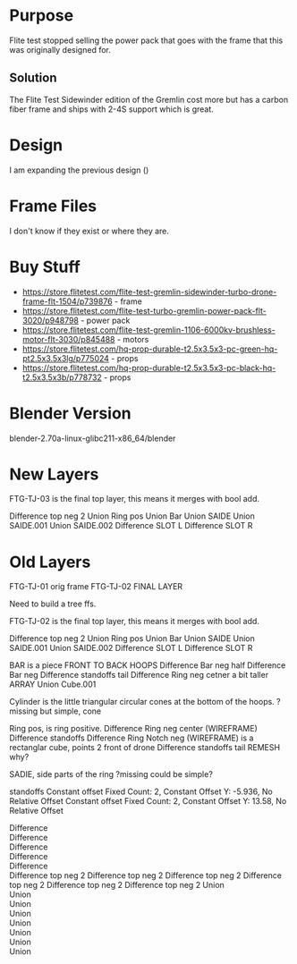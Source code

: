 # Purpose
Flite test stopped selling the power pack that goes with the frame that this was originally designed for.

## Solution
The Flite Test Sidewinder edition of the Gremlin cost more but has a carbon fiber frame and ships with 2-4S support which is great.

# Design
I am expanding the previous design ()


# Frame Files
I don't know if they exist or where they are.


# Buy Stuff
* https://store.flitetest.com/flite-test-gremlin-sidewinder-turbo-drone-frame-flt-1504/p739876 - frame
* https://store.flitetest.com/flite-test-turbo-gremlin-power-pack-flt-3020/p948798 - power pack
* https://store.flitetest.com/flite-test-gremlin-1106-6000kv-brushless-motor-flt-3030/p845488 - motors
* https://store.flitetest.com/hq-prop-durable-t2.5x3.5x3-pc-green-hq-pt2.5x3.5x3lg/p775024 - props
* https://store.flitetest.com/hq-prop-durable-t2.5x3.5x3-pc-black-hq-t2.5x3.5x3b/p778732 - props


# Blender Version
blender-2.70a-linux-glibc211-x86_64/blender


# New Layers

FTG-TJ-03 is the final top layer, this means it merges with bool add.

Difference       top neg 2
Union            Ring pos
Union            Bar
Union            SAIDE
Union            SAIDE.001
Union            SAIDE.002
Difference       SLOT L
Difference       SLOT R


# Old Layers

FTG-TJ-01          orig frame
FTG-TJ-02          FINAL LAYER


Need to build a tree ffs.

FTG-TJ-02 is the final top layer, this means it merges with bool add.

Difference       top neg 2
Union            Ring pos
Union            Bar
Union            SAIDE
Union            SAIDE.001
Union            SAIDE.002
Difference       SLOT L
Difference       SLOT R


BAR is a piece FRONT TO BACK HOOPS
Difference       Bar neg half
Difference       Bar neg
Difference       standoffs tail
Difference       Ring neg cetner a bit taller
ARRAY
Union             Cube.001




Cylinder is the little triangular circular cones at the bottom of the hoops.
?missing but simple, cone



Ring pos, is ring positive.
Difference       Ring neg center (WIREFRAME)
Difference       standoffs
Difference       Ring Notch neg  (WIREFRAME) is a rectanglar cube, points 2 front of drone
Difference       standoffs tail
REMESH           why?

SADIE, side parts of the ring
?missing could be simple?

standoffs
Constant offset       Fixed Count: 2, Constant Offset Y: -5.936, No Relative Offset
Constant offset       Fixed Count: 2, Constant Offset Y: 13.58, No Relative Offset






Difference       
Difference       
Difference       
Difference       
Difference       
Difference       top neg 2
Difference       top neg 2
Difference       top neg 2
Difference       top neg 2
Difference       top neg 2
Difference       top neg 2
Union            
Union            
Union            
Union            
Union            
Union            
Union            
Union            